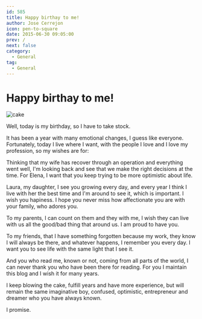 ```yaml
---
id: 585
title: Happy birthay to me!
author: Jose Cerrejon
icon: pen-to-square
date: 2015-06-30 09:05:00
prev: /
next: false
category:
  - General
tag:
  - General
---
```


# Happy birthay to me!

![cake](/images/cake_for_jose.jpg)

Well, today is my birthday, so I have to take stock.

It has been a year with many emotional changes, I guess like everyone. Fortunately, today I live where I want, with the people I love and I love my profession, so my wishes are for:

Thinking that my wife has recover through an operation and everything went well, I'm looking back and see that we make the right decisions at the time. For Elena, I want that you keep trying to be more optimistic about life.

Laura, my daughter, I see you growing every day, and every year I think I live with her the best time and I'm around to see it, which is important. I wish you hapiness. I hope you never miss how affectionate you are with your family, who adores you.

To my parents, I can count on them and they with me, I wish they can live with us all the good/bad thing that around us. I am proud to have you.

To my friends, that I have something forgotten because my work, they know I will always be there, and whatever happens, I remember you every day. I want you to see life with the same light that I see it.

And you who read me, known or not, coming from all parts of the world, I can never thank you who have been there for reading. For you I maintain this blog and I wish it for many years.

I keep blowing the cake, fulfill years and have more experience, but will remain the same imaginative boy, confused, optimistic, entrepreneur and dreamer who you have always known.

I promise.